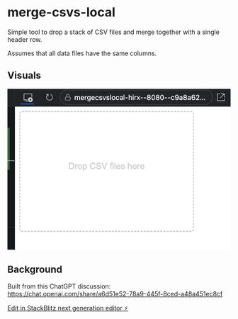 # merge-csvs-local

Simple tool to drop a stack of CSV files and merge together with a single header row.

Assumes that all data files have the same columns.

## Visuals

![Alt text](docs/image.png)

## Background

Built from this ChatGPT discussion: https://chat.openai.com/share/a6d51e52-78a9-445f-8ced-a48a451ec8cf

[Edit in StackBlitz next generation editor ⚡️](https://stackblitz.com/~/github.com/byronwall/merge-csvs-local)